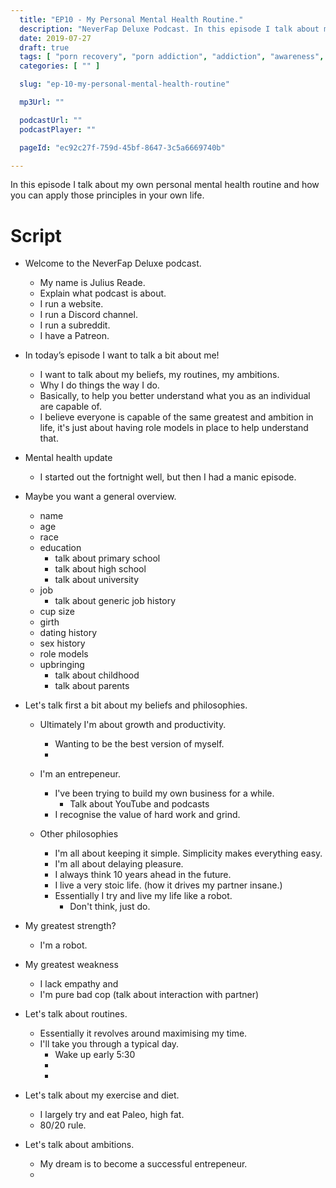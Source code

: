 ```yaml
---
  title: "EP10 - My Personal Mental Health Routine."
  description: "NeverFap Deluxe Podcast. In this episode I talk about my own personal mental health routine and how you can apply those principles in your own life."
  date: 2019-07-27
  draft: true
  tags: [ "porn recovery", "porn addiction", "addiction", "awareness", "nofap", "neverfap", "neverfap deluxe", "neverfap basics", "nofap podcast", "neverfap podcast", "neverfap deluxe podcast" ]
  categories: [ "" ]

  slug: "ep-10-my-personal-mental-health-routine"

  mp3Url: ""

  podcastUrl: ""
  podcastPlayer: ""

  pageId: "ec92c27f-759d-45bf-8647-3c5a6669740b"

---
```


In this episode I talk about my own personal mental health routine and how you can apply those principles in your own life.

# Script

- Welcome to the NeverFap Deluxe podcast.
  - My name is Julius Reade.
  - Explain what podcast is about.
  - I run a website.
  - I run a Discord channel.
  - I run a subreddit.
  - I have a Patreon.

- In today’s episode I want to talk a bit about me!
  - I want to talk about my beliefs, my routines, my ambitions.
  - Why I do things the way I do.
  - Basically, to help you better understand what you as an individual are capable of.
  - I believe everyone is capable of the same greatest and ambition in life, it's just about having role models in place to help understand that.

- Mental health update
  - I started out the fortnight well, but then I had a manic episode.

- Maybe you want a general overview.
  - name
  - age
  - race
  - education
    - talk about primary school
    - talk about high school
    - talk about university
  - job
    - talk about generic job history
  - cup size
  - girth
  - dating history
  - sex history
  - role models
  - upbringing
    - talk about childhood
    - talk about parents


- Let's talk first a bit about my beliefs and philosophies.
  - Ultimately I'm about growth and productivity.
    - Wanting to be the best version of myself.
    - 
  - I'm an entrepeneur.
    - I've been trying to build my own business for a while.
      - Talk about YouTube and podcasts 
    - I recognise the value of hard work and grind.

  - Other philosophies
    - I'm all about keeping it simple. Simplicity makes everything easy.
    - I'm all about delaying pleasure.
    - I always think 10 years ahead in the future.  
    - I live a very stoic life. (how it drives my partner insane.)
    - Essentially I try and live my life like a robot. 
      - Don't think, just do. 
  
- My greatest strength?
  - I'm a robot. 

- My greatest weakness
  - I lack empathy and 
  - I'm pure bad cop (talk about interaction with partner)

- Let's talk about routines.
  - Essentially it revolves around maximising my time. 
  - I'll take you through a typical day.
    - Wake up early 5:30
    - 
    -

- Let's talk about my exercise and diet.
  - I largely try and eat Paleo, high fat.
  - 80/20 rule.



- Let's talk about ambitions.
  - My dream is to become a successful entrepeneur.
  -






